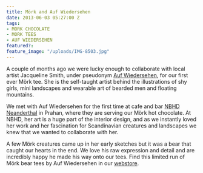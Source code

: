 ```yaml
---
title: Mörk and Auf Wiedersehen
date: 2013-06-03 05:27:00 Z
tags:
- MORK CHOCOLATE
- MORK TEES
- AUF WIEDERSEHEN
featured?:
feature_image: "/uploads/IMG-8503.jpg"
---
```


A couple of months ago we were lucky enough to collaborate with local artist Jacqueline Smith, under pseudonym [Auf Wiedersehen](http://www.facebook.com/aufwiedersehenillustrated), for our first ever Mörk tee. She is the self-taught artist behind the illustrations of shy girls, mini landscapes and wearable art of bearded men and floating mountains.


We met with Auf Wiedersehen for the first time at cafe and bar [NBHD Neanderthal](http://www.nbhdneanderthal.com.au/) in Prahan, where they are serving our Mörk hot chocolate. At NBHD, her art is a huge part of the interior design, and as we instantly loved her work and her fascination for Scandinavian creatures and landscapes we knew that we wanted to collaborate with her.

A few Mörk creatures came up in her early sketches but it was a bear that caught our hearts in the end. We love his raw expression and detail and are incredibly happy he made his way onto our tees. Find this limited run of Mörk bear tees by Auf Wiedersehen in our [webstore](http://store.morkchocolate.com.au/).
